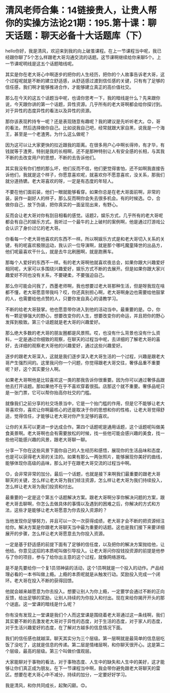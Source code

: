# 清风老师合集：14链接贵人，让贵人帮你的实操方法论21期：195.第十课：聊天话题：聊天必备十大话题库（下）

hello你好，我是清风，欢迎来到我的向上破茧课程。在上一节课程当中呢，我已经跟你聊了5个怎么样跟老大哥沟通交流的话题。这节课啊继续给你来聊5个。上一节课呢明线是这五个话题暗线呢。

其实是你在老大哥心中啊逐步的把你的人生经历，把你的个人故事告诉老大哥，这个过程呢就是不断的建立舒适感，从舒适感过渡到信任感的关键，只有有了足够的信任感，我们啊才能够推进合作，才能够建立真正的高价值社交。

那么在今天的这五个话题当中呢，也请你思考一下，我的暗线是什么？先来跟你说，今天跟你讲的第一个话题，异性资源。几乎所有的老大哥啊都会给你探讨到。对于异性的态度异性的看法以及异性的资源。

那你该表现矜持专一呢？还是表现随意有趣呢？我的建议是先听听老大。😊，哥的看法，然后选择做你自己。比如说我自己吧，经常就跟大家自黑，说我是一个海王，甚至是一个老渣男。为什么这么做呢？

因为这可以让大家更快的拉近跟我的距离。在很多用户心中啊长得帅，有才华，有钱就等于渣男，特别是我的长相啊，还不是那种特别让人有安全感的长相，与其我不断的去改变用户的思想，不断的去告诉他们。

其实我没有你们想的那么坏，他们反而不信，他们更觉得害怕，还不如啊我直接告诉他们，我就是这个样子，你愿意喜欢呢，就喜欢你不愿意喜欢，没关系，那我们就分道扬镳。老大哥喜欢的呀，一定是有态度的年轻人。

不要在他们面前装，他们一眼就能够看穿。如果你总是在老大哥面前啊，非常的装，装作一副好人的样子，那么反而啊你会失去很多机会。有的时候选。😊，合做你自己，放下伪装，把你真实的一面呈现出来，有野心。

反而会让老大哥对你有刮目相看的感觉。话题2，娱乐方式，几乎所有的老大哥呢都会有自己的娱乐方式。我听过一个最牛的上上破村的案例啊，他是通过打游戏公会认识了身价过亿的老大哥。

你看每一个老大哥他喜欢的东西不一样。所以啊娱乐方式是和老大哥切入关系的关键，有的呢喜欢极限运动，我认识一位导演啊，就是那个哪吒魔童降世的出品方，他们呢最喜欢干什么，就是去牛北刷圈啊，就是跑赛车。

那每个人爱好的东西不一样。有的老大哥啊他就喜欢夜总会，如果你跟大兴趣爱好相同呢，大家可以多围绕兴趣爱好，娱乐方式不断的去展开。但是如果你跟大家兴趣爱好不同也没有关系，不要硬柔，不要强迫自己。

那么你可能会问我了，西墨老师啊，我也想要过老大哥那种生活，但是呀我现在啥都不懂，老大哥愿意带我吗？哎，你还真别担心啊，老大哥啊身边也需要给他鼓掌的人，也需要给他点赞的人，只要你发自真心的请教学习。

不断的给老大哥鼓掌。他也愿意带你进入到他的活动当中。最重要的是。😊，你有一颗足够强大的野心，想要改变你的人生，想要改变你的命运，并且把你的野心发挥到极致。第三个话题就是老大哥的兴趣爱好。

那么绝大多数的老大哥的朋友圈都是风景照。哎，也没有什么背景也没有什么资料，一定是通过你细致的观察，在聊天的过程当中呢，去详细的了解老大哥的喜好，去详细的观察老大哥他的兴趣爱好，通过这些兴趣爱好。

逐步的跟老大哥深入，这就是我们逐步深入老大哥生活的一个过程，兴趣是跟老大哥产生强烈间的。这里我问你一个问题，你觉得跟老大哥交往，奢侈品重不重要呢？好，这个其实要分人啊。

如果老大哥啊他是比较喜欢这一类的那我告诉你很重要。因为你可以通过奢侈品跟他去打开话题。那如果他不在乎不喜欢穿着很孤。店那这个就不重要。奢侈品呢只是一张门票，它可以帮你抬高你社交的门槛。

就像我们之前分享的社交场景当中，它是一个抬门槛的作用，但是它不能够让老大哥喜欢你，喜欢让你啊最核心的还是取决于你的思想和你的性格，让老大哥觉得舒适，觉得信任，才能够让老大哥对你产生足够的喜欢。

让你的关系可以更进一步达成合作。第四个话题呢是通用话题，这个话题呢叫做美食美景啊。老大哥啊也会有需要放松的时候，找一些他可能会感兴趣的美食，找一些他可能感兴趣的风景，跟老大哥聊一聊。

分享一下你在这些风景下面你自己的人生经历和感悟，展现你的生活品味和态度，也是可以获得老大哥的关注的。如果有那么一两张照片，能够展现你美好的曲线，能够体现你高级的品味，那么对于在跟老大哥交流的过程当中啊。

😊，会非常非常的加分。最后一个话题，也就是接下来啊我们最重要的跟老大哥聊天的关键，怎么样让老大哥为我们倾注资源，怎么样让老大哥为我们持续投入，怎么样让老大哥为我们投资和付出。

最重要的一定是这个第五个话题解决方案。跟老大哥啊分享你解决问题的方案，跟老大哥去聊啊，你怎么去做具体的事情以及遇到的困难之后，你解决的方式和方法，这些才是能够让老大哥愿意为你去投入资源的？

当他发现你足够努力，并且可以一次一次获得成绩，老大哥才会不断的把资源倾注给你。解决方案是你跟老大哥聊天当中最为重要的话题。这也是我们接下来要详细展开的步骤，怎么样让老大哥愿意去为你投入资源。

一定是基于舒适感的前提下面有了足够的信任度，以及把你的解决方案抛给他，让他给。你意见这招的本质呢叫做引导投入。让老大哥问你投钱投资源的前提是他参与了你的项目，参与了给你出主意的这个过程，就像网络游戏。

是不是先要给你一个复1员领神装的活动，这个1员啊就是一个投入的动作。产品经理必看的一本书叫做上瘾。上瘾的本质呢就是从触发行动。奖励投入完成一个闭环。老大哥在投入不断的获得回馈。

他就会越来越愿意为你去投入。想要让别人为你上瘾，一定要学会通过不断的正向反馈，给出足够的奖励，让别人持续的为你投入和付出。现在来给你揭开开头的那个谜底。这一堂课的暗线是什么呢？

你有没有发现上一堂课是我们个人而这堂课是围绕着老大哥通过这一条线啊，我们其实要不断的去激发老大哥对于异性的态度，对于生活的态度，对于家人的态度，对于生活兴趣爱好的态度，在了解对方越多的信息情况下面。

我们的信任感也就越深。聊天其实分为三个层级。第一层啊就是最简单的信息层吃饭了没吃了，这就是信息的传递。第二层是情绪层啊，和你聊天很开心。这是第二个层级，最高的层级。第三个叫做价值观层。

大家能聊对于事物的看法，对于事物态度、人生中的缺失和人生中的美好，这才能够让你们真正成为朋友。在下一节课程当中啊，我会带你避免跟老大哥聊天的雷区。想要在老大哥心中不减分，持续的加分，一定要好好学习。

我是清风，和你共同成长，起聚闪巅。😊。